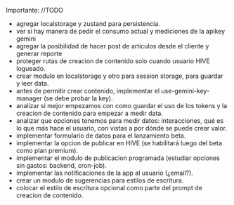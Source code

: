 Importante: //TODO

- agregar localstorage y zustand para persistencia.
- ver si hay manera de pedir el consumo actual y mediciones de la apikey gemini
- agregar la posibilidad de hacer post de articulos desde el cliente y generar reporte
- proteger rutas de creacion de contenido solo cuando usuario HIVE logueado.
- crear modulo en localstorage y otro para session storage, para guardar y leer data.
- antes de permitir crear contenido, implementar el use-gemini-key-manager (se debe probar la key).
- analizar si mejor empezamos con como guardar el uso de los tokens y la creacion de contenido para empezar a medir data.
- analizar que opciones tenemos para medir datos: interacciones, qué es lo que más hace el usuario, con vistas a por dónde se puede crear valor.
- implementar formulario de datos para el lanzamiento beta.
- implementar la opcion de publicar en HIVE (se habilitará luego del beta como plan premium).
- implementar el modulo de publicacion programada (estudiar opciones sin gastos: backend, cron-job).
- implementar las notificaciones de la app al usuario (¿email?).
- crear un modulo de sugerencias para estilos de escritura.
- colocar el estilo de escritura opcional como parte del prompt de creacion de contenido.
